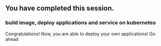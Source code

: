 ## You have completed this session.
### build image, deploy applications and service on kubernetes

Congratulations!
Now, you are able to deploy your own applications! Go ahead
